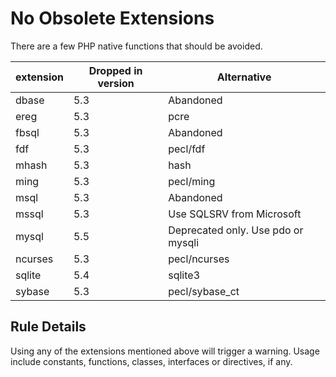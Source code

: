 <!-- Good Practices -->
# No Obsolete Extensions

There are a few PHP native functions that should be avoided. 

| extension | Dropped in version  |  Alternative |
|---|---|---|
| dbase      | 5.3 | Abandoned |
| ereg       | 5.3 | pcre |
| fbsql      | 5.3 | Abandoned |
| fdf        | 5.3 | pecl/fdf |
| mhash      | 5.3 | hash |
| ming       | 5.3 | pecl/ming |
| msql       | 5.3 | Abandoned |
| mssql      | 5.3 | Use SQLSRV from Microsoft |
| mysql      | 5.5 | Deprecated only. Use pdo or mysqli |
| ncurses    | 5.3 | pecl/ncurses |
| sqlite     | 5.4 | sqlite3 |
| sybase     | 5.3 | pecl/sybase\_ct |

<!--
|   |   |   |
-->


## Rule Details

Using any of the extensions mentioned above will trigger a warning. Usage include constants, functions, classes, interfaces or directives, if any.




